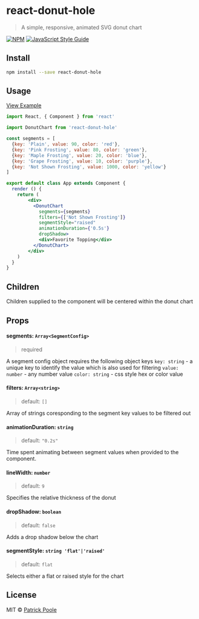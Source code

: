 # react-donut-hole

> A simple, responsive, animated SVG donut chart

[![NPM](https://img.shields.io/npm/v/react-donut-hole.svg)](https://www.npmjs.com/package/react-donut-hole) [![JavaScript Style Guide](https://img.shields.io/badge/code_style-standard-brightgreen.svg)](https://standardjs.com)

## Install

```bash
npm install --save react-donut-hole
```

## Usage

[View Example](https://gluemonkey.github.io/react-donut-hole)

```jsx
import React, { Component } from 'react'

import DonutChart from 'react-donut-hole'

const segments = [
  {key: 'Plain', value: 90, color: 'red'},
  {key: 'Pink Frosting', value: 80, color: 'green'},
  {key: 'Maple Frosting', value: 20, color: 'blue'},
  {key: 'Grape Frosting', value: 10, color: 'purple'},
  {key: 'Not Shown Frosting', value: 1000, color: 'yellow'}
]

export default class App extends Component {
  render () {
    return (
        <div>
          <DonutChart 
            segments={segments} 
            filters={['Not Shown Frosting']}
            segmentStyle="raised"
            animationDuration={'0.5s'}
            dropShadow>
            <div>Favorite Topping</div>
          </DonutChart>
        </div>
    )
  }
}

```
## Children

Children supplied to the component will be centered within the donut chart

## Props

#### segments: `Array<SegmentConfig>`

> required

A segment config object requires the following object keys
`key: string` - a unique key to identify the value which is also used for filtering
`value: number` - any number value
`color: string` - css style hex or color value

#### filters: `Array<string>`

> default: `[]`

Array of strings coresponding to the segment key values to be filtered out

#### animationDuration: `string`

> default: `"0.2s"`

Time spent animating between segment values when provided to the component.


#### lineWidth: `number`

> default: `9`

Specifies the relative thickness of the donut

#### dropShadow: `boolean`

> default: `false`

Adds a drop shadow below the chart

#### segmentStyle: `string 'flat'|'raised'`

> default: `flat`

Selects either a flat or raised style for the chart

## License

MIT © [Patrick Poole](https://github.com/gluemonkey)
